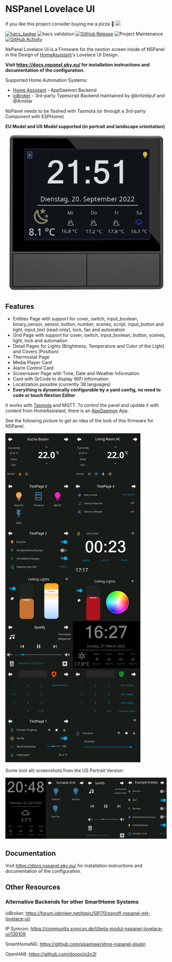# NSPanel Lovelace UI

If you like this project consider buying me a pizza 🍕 <a href="https://paypal.me/joBr99" target="_blank"><img src="https://img.shields.io/static/v1?logo=paypal&label=&message=donate&color=slategrey"></a>

[![hacs_badge](https://img.shields.io/badge/HACS-Default-41BDF5.svg)](https://github.com/hacs/integration)
![hacs validation](https://github.com/joBr99/nspanel-lovelace-ui/actions/workflows/hacs-validation.yaml/badge.svg)
[![GitHub Release](https://img.shields.io/github/release/joBr99/nspanel-lovelace-ui.svg)](https://github.com/joBr99/nspanel-lovelace-ui/releases)
![Project Maintenance](https://img.shields.io/maintenance/yes/2023.svg)
[![GitHub Activity](https://img.shields.io/github/commit-activity/y/joBr99/nspanel-lovelace-ui.svg)](https://github.com/joBr99/nspanel-lovelace-ui/commits/main)


NsPanel Lovelace UI is a Firmware for the nextion screen inside of NSPanel in the Design of [HomeAssistant](https://www.home-assistant.io/)'s Lovelace UI Design.

**Visit https://docs.nspanel.pky.eu/ for installation instructions and documentation of the configuration.**

Supported Home Automation Systems:

- [Home Assistant](https://docs.nspanel.pky.eu/prepare_nspanel/) - AppDaemon Backend
- [ioBroker](https://docs.nspanel.pky.eu/prepare_nspanel_ioBroker/) - 3rd-party Typescript Backend maintained by @britzelpuf and @Armilar

NsPanel needs to be flashed with Tasmota (or through a 3rd-party Component with ESPHome)

**EU Model and US Model supported (in portrait and landscape orientation)**

![nspanel-rl](docs/img/nspanel-rl.png)

## Features

- Entities Page with support for cover, switch, input_boolean, binary_sensor, sensor, button, number, scenes, script, input_button and light, input_text (read-only), lock, fan and automation
- Grid Page with support for cover, switch, input_boolean, button, scenes, light, lock and automation
- Detail Pages for Lights (Brightness, Temperature and Color of the Light) and Covers (Position)
- Thermostat Page 
- Media Player Card
- Alarm Control Card
- Screensaver Page with Time, Date and Weather Information
- Card with QrCode to display WiFi Information
- Localization possible (currently 38 languages)
- **Everything is dynamically configurable by a yaml config, no need to code or touch Nextion Editor**

It works with [Tasmota](https://tasmota.github.io/docs/) and MQTT. 
To control the panel and update it with content from HomeAssistant, there is an [AppDaemon](https://github.com/AppDaemon/appdaemon) App.

See the following picture to get an idea of the look of this firmware for NSPanel.

![screens](docs/img/screens.png)

Some (not all) screenshots from the US Portrait Version:

![screens-us-p](docs/img/screens-us-p.png)

## Documentation

Visit https://docs.nspanel.pky.eu/ for installation instructions and documentation of the configuration.

## Other Resources

### Alternative Backends for other SmartHome Systems

ioBroker: https://forum.iobroker.net/topic/58170/sonoff-nspanel-mit-lovelace-ui/

IP Symcon: https://community.symcon.de/t/beta-modul-nspanel-lovelace-ui/130109

SmartHomeNG: https://github.com/sisamiwe/shng-nspanel-plugin

OpenHAB: https://github.com/donoo/o2n2l

